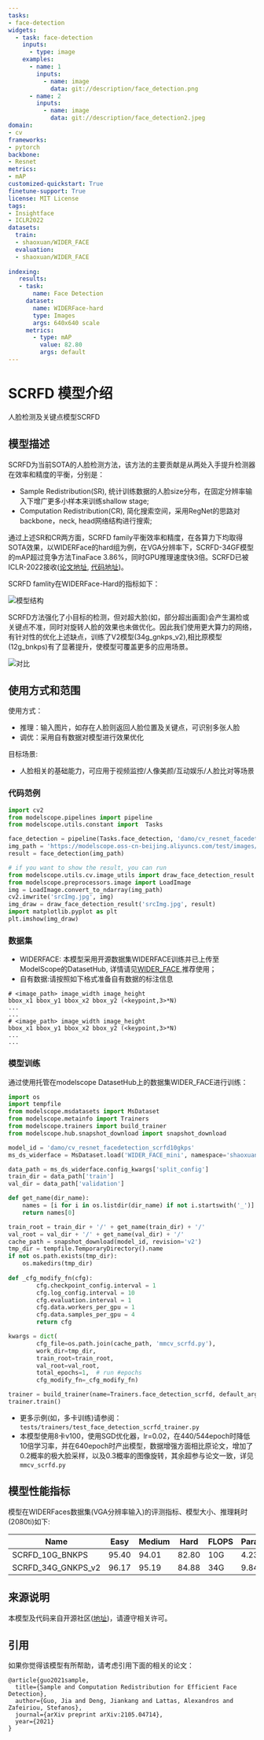 ```yaml
---
tasks:
- face-detection
widgets:
  - task: face-detection
    inputs:
      - type: image
    examples:
      - name: 1
        inputs: 
          - name: image
            data: git://description/face_detection.png
      - name: 2
        inputs: 
          - name: image
            data: git://description/face_detection2.jpeg
domain:
- cv
frameworks:
- pytorch
backbone:
- Resnet
metrics:
- mAP
customized-quickstart: True
finetune-support: True
license: MIT License
tags:
- Insightface
- ICLR2022
datasets:
  train:
  - shaoxuan/WIDER_FACE
  evaluation:
  - shaoxuan/WIDER_FACE
 
indexing:
   results:
   - task:
       name: Face Detection
     dataset:
       name: WIDERFace-hard
       type: Images
       args: 640x640 scale 
     metrics:
       - type: mAP
         value: 82.80
         args: default     
---
```


# SCRFD 模型介绍
人脸检测及关键点模型SCRFD

## 模型描述

SCRFD为当前SOTA的人脸检测方法，该方法的主要贡献是从两处入手提升检测器在效率和精度的平衡，分别是： 
- Sample Redistribution(SR), 统计训练数据的人脸size分布，在固定分辨率输入下增广更多小样本来训练shallow stage; 
- Computation Redistribution(CR), 简化搜索空间，采用RegNet的思路对backbone，neck, head网络结构进行搜索; 

通过上述SR和CR两方面，SCRFD family平衡效率和精度，在各算力下均取得SOTA效果，以WIDERFace的hard组为例，在VGA分辨率下，SCRFD-34GF模型的mAP超过竞争方法TinaFace 3.86%，同时GPU推理速度快3倍。SCRFD已被ICLR-2022接收([论文地址](https://arxiv.org/abs/2105.04714), [代码地址](https://github.com/deepinsight/insightface/tree/master/detection/scrfd))。

SCRFD famlity在WIDERFace-Hard的指标如下：

![模型结构](description/SCRFD-sota.jpg)

SCRFD方法强化了小目标的检测，但对超大脸(如，部分超出画面)会产生漏检或关键点不准，同时对旋转人脸的效果也未做优化。因此我们使用更大算力的网络，有针对性的优化上述缺点，训练了V2模型(34g_gnkps_v2),相比原模型(12g_bnkps)有了显著提升，使模型可覆盖更多的应用场景。

![对比](description/compare.jpg)


## 使用方式和范围

使用方式：
- 推理：输入图片，如存在人脸则返回人脸位置及关键点，可识别多张人脸
- 调优：采用自有数据对模型进行效果优化


目标场景:
- 人脸相关的基础能力，可应用于视频监控/人像美颜/互动娱乐/人脸比对等场景

### 代码范例
```python
import cv2
from modelscope.pipelines import pipeline
from modelscope.utils.constant import  Tasks

face_detection = pipeline(Tasks.face_detection, 'damo/cv_resnet_facedetection_scrfd10gkps')
img_path = 'https://modelscope.oss-cn-beijing.aliyuncs.com/test/images/face_detection2.jpeg'
result = face_detection(img_path)

# if you want to show the result, you can run
from modelscope.utils.cv.image_utils import draw_face_detection_result
from modelscope.preprocessors.image import LoadImage
img = LoadImage.convert_to_ndarray(img_path)
cv2.imwrite('srcImg.jpg', img)
img_draw = draw_face_detection_result('srcImg.jpg', result)
import matplotlib.pyplot as plt
plt.imshow(img_draw)
```

### 数据集
- WIDERFACE: 本模型采用开源数据集WIDERFACE训练并已上传至ModelScope的DatasetHub, 详情请见[WIDER_FACE](https://modelscope.cn/datasets/shaoxuan/WIDER_FACE),推荐使用；
- 自有数据:请按照如下格式准备自有数据的标注信息
```
# <image_path> image_width image_height
bbox_x1 bbox_y1 bbox_x2 bbox_y2 (<keypoint,3>*N)
...
...
# <image_path> image_width image_height
bbox_x1 bbox_y1 bbox_x2 bbox_y2 (<keypoint,3>*N)
...
...
```

### 模型训练
通过使用托管在modelscope DatasetHub上的数据集WIDER_FACE进行训练：
```python
import os
import tempfile
from modelscope.msdatasets import MsDataset
from modelscope.metainfo import Trainers
from modelscope.trainers import build_trainer
from modelscope.hub.snapshot_download import snapshot_download

model_id = 'damo/cv_resnet_facedetection_scrfd10gkps'
ms_ds_widerface = MsDataset.load('WIDER_FACE_mini', namespace='shaoxuan')  # remove '_mini' for full dataset

data_path = ms_ds_widerface.config_kwargs['split_config']
train_dir = data_path['train']
val_dir = data_path['validation']

def get_name(dir_name):
    names = [i for i in os.listdir(dir_name) if not i.startswith('_')]
    return names[0]

train_root = train_dir + '/' + get_name(train_dir) + '/'
val_root = val_dir + '/' + get_name(val_dir) + '/'
cache_path = snapshot_download(model_id, revision='v2')
tmp_dir = tempfile.TemporaryDirectory().name
if not os.path.exists(tmp_dir):
    os.makedirs(tmp_dir)
    
def _cfg_modify_fn(cfg):
        cfg.checkpoint_config.interval = 1
        cfg.log_config.interval = 10
        cfg.evaluation.interval = 1
        cfg.data.workers_per_gpu = 1
        cfg.data.samples_per_gpu = 4
        return cfg

kwargs = dict(
        cfg_file=os.path.join(cache_path, 'mmcv_scrfd.py'),
        work_dir=tmp_dir,
        train_root=train_root,
        val_root=val_root,
        total_epochs=1,  # run #epochs
        cfg_modify_fn=_cfg_modify_fn)

trainer = build_trainer(name=Trainers.face_detection_scrfd, default_args=kwargs)
trainer.train()
```
- 更多示例(如，多卡训练)请参阅：`tests/trainers/test_face_detection_scrfd_trainer.py`
- 本模型使用8卡v100，使用SGD优化器，lr=0.02，在440/544epoch时降低10倍学习率，并在640epoch时产出模型，数据增强方面相比原论文，增加了0.2概率的极大脸采样，以及0.3概率的图像旋转，其余超参与论文一致，详见`mmcv_scrfd.py`

## 模型性能指标

模型在WIDERFaces数据集(VGA分辨率输入)的评测指标、模型大小、推理耗时(2080ti)如下:

| Name | Easy | Medium | Hard | FLOPS | Params(M) | Infer(ms) |
| ------------ | ------------ | ------------ | ------------ | ------------ | ------------ |------------ |
| SCRFD_10G_BNKPS | 95.40 | 94.01 | 82.80 | 10G | 4.23 | 5.0|
| SCRFD_34G_GNKPS_v2 | 96.17 | 95.19 | 84.88 | 34G | 9.84 | 11.8|

## 来源说明
本模型及代码来自开源社区([地址](https://github.com/deepinsight/insightface/tree/master/detection/scrfd))，请遵守相关许可。

## 引用
如果你觉得该模型有所帮助，请考虑引用下面的相关的论文：
```
@article{guo2021sample,
  title={Sample and Computation Redistribution for Efficient Face Detection},
  author={Guo, Jia and Deng, Jiankang and Lattas, Alexandros and Zafeiriou, Stefanos},
  journal={arXiv preprint arXiv:2105.04714},
  year={2021}
}
```